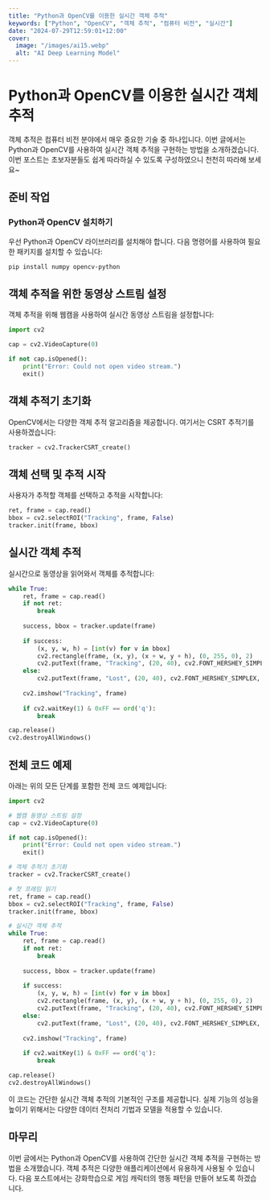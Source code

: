 ```yaml
---
title: "Python과 OpenCV를 이용한 실시간 객체 추적"
keywords: ["Python", "OpenCV", "객체 추적", "컴퓨터 비전", "실시간"]
date: "2024-07-29T12:59:01+12:00"
cover:
  image: "/images/ai15.webp"
  alt: "AI Deep Learning Model"
---
```


# Python과 OpenCV를 이용한 실시간 객체 추적

객체 추적은 컴퓨터 비전 분야에서 매우 중요한 기술 중 하나입니다. 이번 글에서는 Python과 OpenCV를 사용하여 실시간 객체 추적을 구현하는 방법을 소개하겠습니다. 이번 포스트는 초보자분들도 쉽게 따라하실 수 있도록 구성하였으니 천천히 따라해 보세요~

## 준비 작업

### Python과 OpenCV 설치하기

우선 Python과 OpenCV 라이브러리를 설치해야 합니다. 다음 명령어를 사용하여 필요한 패키지를 설치할 수 있습니다:

```bash
pip install numpy opencv-python
```

## 객체 추적을 위한 동영상 스트림 설정

객체 추적을 위해 웹캠을 사용하여 실시간 동영상 스트림을 설정합니다:

```python
import cv2

cap = cv2.VideoCapture(0)

if not cap.isOpened():
    print("Error: Could not open video stream.")
    exit()
```

## 객체 추적기 초기화

OpenCV에서는 다양한 객체 추적 알고리즘을 제공합니다. 여기서는 CSRT 추적기를 사용하겠습니다:

```python
tracker = cv2.TrackerCSRT_create()
```

## 객체 선택 및 추적 시작

사용자가 추적할 객체를 선택하고 추적을 시작합니다:

```python
ret, frame = cap.read()
bbox = cv2.selectROI("Tracking", frame, False)
tracker.init(frame, bbox)
```

## 실시간 객체 추적

실시간으로 동영상을 읽어와서 객체를 추적합니다:

```python
while True:
    ret, frame = cap.read()
    if not ret:
        break
    
    success, bbox = tracker.update(frame)
    
    if success:
        (x, y, w, h) = [int(v) for v in bbox]
        cv2.rectangle(frame, (x, y), (x + w, y + h), (0, 255, 0), 2)
        cv2.putText(frame, "Tracking", (20, 40), cv2.FONT_HERSHEY_SIMPLEX, 0.7, (0, 255, 0), 2)
    else:
        cv2.putText(frame, "Lost", (20, 40), cv2.FONT_HERSHEY_SIMPLEX, 0.7, (0, 0, 255), 2)
    
    cv2.imshow("Tracking", frame)
    
    if cv2.waitKey(1) & 0xFF == ord('q'):
        break

cap.release()
cv2.destroyAllWindows()
```

## 전체 코드 예제

아래는 위의 모든 단계를 포함한 전체 코드 예제입니다:

```python
import cv2

# 웹캠 동영상 스트림 설정
cap = cv2.VideoCapture(0)

if not cap.isOpened():
    print("Error: Could not open video stream.")
    exit()

# 객체 추적기 초기화
tracker = cv2.TrackerCSRT_create()

# 첫 프레임 읽기
ret, frame = cap.read()
bbox = cv2.selectROI("Tracking", frame, False)
tracker.init(frame, bbox)

# 실시간 객체 추적
while True:
    ret, frame = cap.read()
    if not ret:
        break
    
    success, bbox = tracker.update(frame)
    
    if success:
        (x, y, w, h) = [int(v) for v in bbox]
        cv2.rectangle(frame, (x, y), (x + w, y + h), (0, 255, 0), 2)
        cv2.putText(frame, "Tracking", (20, 40), cv2.FONT_HERSHEY_SIMPLEX, 0.7, (0, 255, 0), 2)
    else:
        cv2.putText(frame, "Lost", (20, 40), cv2.FONT_HERSHEY_SIMPLEX, 0.7, (0, 0, 255), 2)
    
    cv2.imshow("Tracking", frame)
    
    if cv2.waitKey(1) & 0xFF == ord('q'):
        break

cap.release()
cv2.destroyAllWindows()
```

이 코드는 간단한 실시간 객체 추적의 기본적인 구조를 제공합니다. 실제 기능의 성능을 높이기 위해서는 다양한 데이터 전처리 기법과 모델을 적용할 수 있습니다.

## 마무리

이번 글에서는 Python과 OpenCV를 사용하여 간단한 실시간 객체 추적을 구현하는 방법을 소개했습니다. 객체 추적은 다양한 애플리케이션에서 유용하게 사용될 수 있습니다. 다음 포스트에서는 강화학습으로 게임 캐릭터의 행동 패턴을 만들어 보도록 하겠습니다.